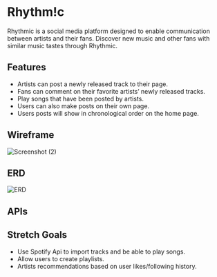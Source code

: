 # Rhythm!c
Rhythmic is a social media platform designed to enable communication between artists and their fans. Discover new music and other fans with similar music tastes through Rhythmic. 

## Features
- Artists can post a newly released track to their page.
- Fans can comment on their favorite artists’ newly released tracks.
- Play songs that have been posted by artists.
- Users can also make posts on their own page.
- Users posts will show in chronological order on the home page.

## Wireframe
![Screenshot (2)](https://user-images.githubusercontent.com/117141950/225739076-f45abd46-3207-48d8-93e0-21c34f053dfa.png)

## ERD
![ERD](https://user-images.githubusercontent.com/117141950/225937668-e241c243-8842-4f72-9460-e112f47e1cdd.jpg)

## APIs

## Stretch Goals
- Use Spotify Api to import tracks and be able to play songs.
- Allow users to create playlists.
- Artists recommendations based on user likes/following history.
